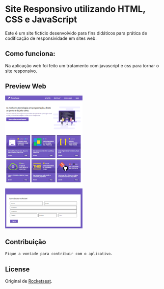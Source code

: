 # Site Responsivo utilizando HTML, CSS e JavaScript
Este é um site fictício desenvolvido para fins didáticos para prática de codificação de responsividade em sites web.

## Como funciona:

Na aplicação web foi feito um tratamento com javascript e css para tornar o site responsivo.

## Preview Web

<img src="https://github.com/bruiglesias/site-responsivo-rocketseat-exemplo/blob/master/image.PNG" width="50%"/>



## Contribuição
```bash
Fique a vontade para contribuir com o aplicativo.
```

## License
Original de [Rocketseat](https://Rocketseat.com.br). 
